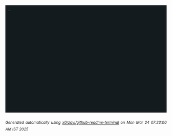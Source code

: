<div align="justify">
<picture>
    <source media="(prefers-color-scheme: dark)" srcset="./output.gif">
    <source media="(prefers-color-scheme: light)" srcset="./output.gif">
    <img alt="GIFOS" src="output.gif">
</picture>

<sub><i>Generated automatically using [x0rzavi/github-readme-terminal](https://github.com/x0rzavi/github-readme-terminal) on Mon Mar 24 07:23:00 AM IST 2025</i></sub>

<!-- <details>
<summary>More details</summary>

</details> -->
</div>

<!-- Image deletion URL: NONE -->